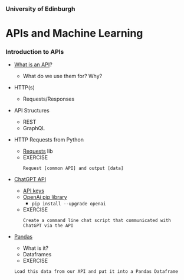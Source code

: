 ### University of Edinburgh 
# APIs and Machine Learning

### Introduction to APIs
- [What is an API](https://www.freecodecamp.org/news/what-is-an-api-in-english-please-b880a3214a82/)?
  - What do we use them for? Why?
- HTTP(s)
  - Requests/Responses
- API Structures
  - REST
  - GraphQL
- HTTP Requests from Python
  - [Requests](https://pypi.org/project/requests/) lib
  - EXERCISE
    ```
    Request [common API] and output [data]
    ```
- [ChatGPT API](https://platform.openai.com/docs/quickstart?context=python)
  - [API keys](https://platform.openai.com/api-keys)
  - [OpenAi pip library](https://pypi.org/project/openai/)
    - `pip install --upgrade openai`
  - EXERCISE
    ```
    Create a command line chat script that communicated with ChatGPT via the API
    ```

- [Pandas](https://pandas.pydata.org/)
  - What is it?
  - Dataframes
  - EXERCISE
  ```
  Load this data from our API and put it into a Pandas Dataframe
  ```

